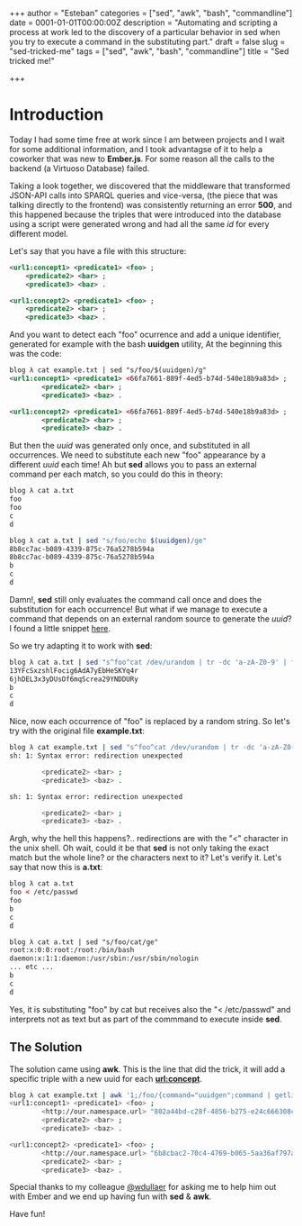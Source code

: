 +++
author = "Esteban"
categories = ["sed", "awk", "bash", "commandline"]
date = 0001-01-01T00:00:00Z
description = "Automating and scripting a process at work led to the discovery of  a particular behavior in sed when you try to execute a command in the substituting part."
draft = false
slug = "sed-tricked-me"
tags = ["sed", "awk", "bash", "commandline"]
title = "Sed tricked me!"

+++


# Introduction

Today I had some time free at work since I am between projects and I wait for some additional information, and I took advantagse of it to help a coworker that was new to **Ember.js**. For some reason all the calls to the backend (a Virtuoso Database) failed.

Taking a look together, we discovered that the middleware that transformed JSON-API calls into SPARQL queries and vice-versa, (the piece that was talking directly to the frontend) was consistently returning an error **500**, and this happened because the triples that were introduced into the database using a script were generated wrong and had all the same *id* for every different model.

Let's say that you have a file with this structure:

```xml
<url1:concept1> <predicate1> <foo> ;
	<predicate2> <bar> ;
	<predicate3> <baz> .

<url1:concept2> <predicate1> <foo> ;
	<predicate2> <bar> ;
	<predicate3> <baz> .
```


And you want to detect each "foo" ocurrence and add a unique identifier, generated for example with the bash **uuidgen** utility, At the beginning this was the code:

```xml
blog λ cat example.txt | sed "s/foo/$(uuidgen)/g"
<url1:concept1> <predicate1> <66fa7661-889f-4ed5-b74d-540e18b9a83d> ;
        <predicate2> <bar> ;
        <predicate3> <baz> .

<url1:concept2> <predicate1> <66fa7661-889f-4ed5-b74d-540e18b9a83d> ;
        <predicate2> <bar> ;
        <predicate3> <baz> .

```

But then the *uuid* was generated only once, and substituted in all occurrences. We need to substitute each new "foo" appearance by a different *uuid* each time! Ah but **sed** allows you to pass an external command per each match, so you could do this in theory:

```sh
blog λ cat a.txt
foo
foo
c
d

blog λ cat a.txt | sed "s/foo/echo $(uuidgen)/ge"
8b8cc7ac-b089-4339-875c-76a5278b594a
8b8cc7ac-b089-4339-875c-76a5278b594a
b
c
d
```

Damn!, **sed** still only evaluates the command call once and does the substitution for each occurrence! But what if we manage to execute a command that depends on an external random source to generate the *uuid*? I found a little snippet [here](https://gist.github.com/earthgecko/3089509).

So we try adapting it to work with **sed**:

```sh
blog λ cat a.txt | sed "s^foo^cat /dev/urandom | tr -dc 'a-zA-Z0-9' | fold -w ${1:-32} | head -n 1^ge"
13YFcSxzshlFocig6AdA7yEbHeSKYq4r
6jhDEL3x3yDUsOf6mqScrea29YNDDURy
b
c
d

```

Nice, now each occurrence of "foo" is replaced by a random string. So let's try with the original file **example.txt**:


```sh
blog λ cat example.txt | sed "s^foo^cat /dev/urandom | tr -dc 'a-zA-Z0-9' | fold -w ${1:-32} | head -n 1^ge"
sh: 1: Syntax error: redirection unexpected

        <predicate2> <bar> ;
        <predicate3> <baz> .

sh: 1: Syntax error: redirection unexpected

        <predicate2> <bar> ;
        <predicate3> <baz> .
```

Argh, why the hell this happens?.. redirections are with the "<" character in the unix shell. Oh wait, could it be that **sed** is not only taking the exact match but the whole line? or the characters next to it? Let's verify it. Let's say that now this is **a.txt**:

```xml
blog λ cat a.txt
foo < /etc/passwd
foo
b
c
d

blog λ cat a.txt | sed "s/foo/cat/ge"
root:x:0:0:root:/root:/bin/bash
daemon:x:1:1:daemon:/usr/sbin:/usr/sbin/nologin
... etc ...
b
c
d
```

Yes, it is substituting "foo" by cat but receives also the "< /etc/passwd" and interprets not as text but as part of the commmand to execute inside **sed**.

## The Solution

The solution came using **awk**. This is the line that did the trick, it will add a specific triple with a new uuid for each **<url:concept>**.


```sh
blog λ cat example.txt | awk '1;/foo/{command="uuidgen";command | getline uuidgen;close(command); print "\t<http://our.namespace.url> \"" uuidgen "\" ;"}'
<url1:concept1> <predicate1> <foo> ;
        <http://our.namespace.url> "802a44bd-c28f-4856-b275-e24c666308c8" ;
        <predicate2> <bar> ;
        <predicate3> <baz> .

<url1:concept2> <predicate1> <foo> ;
        <http://our.namespace.url> "6b8cbac2-70c4-4769-b065-5aa36af797a4" ;
        <predicate2> <bar> ;
        <predicate3> <baz> .

```


Special thanks to my colleague [@wdullaer](https://wdullaer.com/) for asking me to help him out with Ember and we end up having fun with **sed** & **awk**.

Have fun!

